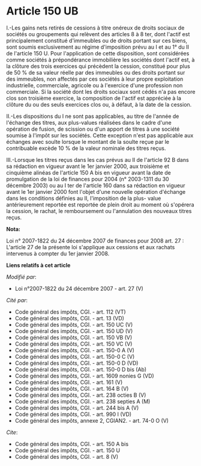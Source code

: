 # Article 150 UB

I.-Les gains nets retirés de cessions à titre onéreux de droits sociaux de sociétés ou groupements qui relèvent des articles
8 à 8 ter, dont l'actif est principalement constitué d'immeubles ou de droits portant sur ces biens, sont soumis
exclusivement au régime d'imposition prévu au I et au 1° du II de l'article 150 U. Pour l'application de cette disposition,
sont considérées comme sociétés à prépondérance immobilière les sociétés dont l'actif est, à la clôture des trois exercices
qui précèdent la cession, constitué pour plus de 50 % de sa valeur réelle par des immeubles ou des droits portant sur des
immeubles, non affectés par ces sociétés à leur propre exploitation industrielle, commerciale, agricole ou à l'exercice d'une
profession non commerciale. Si la société dont les droits sociaux sont cédés n'a pas encore clos son troisième exercice, la
composition de l'actif est appréciée à la clôture du ou des seuls exercices clos ou, à défaut, à la date de la cession. 

II.-Les dispositions du I ne sont pas applicables, au titre de l'année de l'échange des titres, aux plus-values réalisées
dans le cadre d'une opération de fusion, de scission ou d'un apport de titres à une société soumise à l'impôt sur les
sociétés. Cette exception n'est pas applicable aux échanges avec soulte lorsque le montant de la soulte reçue par le
contribuable excède 10 % de la valeur nominale des titres reçus. 

III.-Lorsque les titres reçus dans les cas prévus au II de l'article 92 B dans sa rédaction en vigueur avant le 1er janvier
2000, aux troisième et cinquième alinéas de l'article 150 A bis en vigueur avant la date de promulgation de la loi de
finances pour 2004 (n° 2003-1311 du 30 décembre 2003) ou au I ter de l'article 160 dans sa rédaction en vigueur avant le 1er
janvier 2000 font l'objet d'une nouvelle opération d'échange dans les conditions définies au II, l'imposition de la plus-
value antérieurement reportée est reportée de plein droit au moment où s'opérera la cession, le rachat, le remboursement ou
l'annulation des nouveaux titres reçus.

**Nota:**

Loi n° 2007-1822 du 24 décembre 2007 de finances pour 2008 art. 27 : L'article 27 de la présente loi s'applique aux cessions
et aux rachats intervenus à compter du 1er janvier 2008.

**Liens relatifs à cet article**

_Modifié par_:

  - Loi n°2007-1822 du 24 décembre 2007 - art. 27 (V)

_Cité par_:

  - Code général des impôts, CGI. - art. 112 (VT)
  - Code général des impôts, CGI. - art. 13 (VD)
  - Code général des impôts, CGI. - art. 150 UC (V)
  - Code général des impôts, CGI. - art. 150 UD (V)
  - Code général des impôts, CGI. - art. 150 VB (V)
  - Code général des impôts, CGI. - art. 150 VC (V)
  - Code général des impôts, CGI. - art. 150-0 A (V)
  - Code général des impôts, CGI. - art. 150-0 C (V)
  - Code général des impôts, CGI. - art. 150-0 D (VD)
  - Code général des impôts, CGI. - art. 150-0 D bis (Ab)
  - Code général des impôts, CGI. - art. 1609 nonies G (VD)
  - Code général des impôts, CGI. - art. 161 (V)
  - Code général des impôts, CGI. - art. 164 B (V)
  - Code général des impôts, CGI. - art. 238 octies B (V)
  - Code général des impôts, CGI. - art. 238 septies A (M)
  - Code général des impôts, CGI. - art. 244 bis A (V)
  - Code général des impôts, CGI. - art. 990 I (VD)
  - Code général des impôts, annexe 2, CGIAN2. - art. 74-0 O (V)

_Cite_:

  - Code général des impôts, CGI. - art. 150 A bis
  - Code général des impôts, CGI. - art. 150 U
  - Code général des impôts, CGI. - art. 8 (V)
